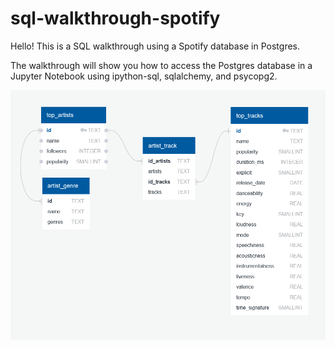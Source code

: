 # sql-walkthrough-spotify

Hello! This is a SQL walkthrough using a Spotify database in Postgres. 

The walkthrough will show you how to access the Postgres database in a Jupyter Notebook using ipython-sql, sqlalchemy, and psycopg2. 

![Spotify Postgres ERD](Data/Spotify_Database_ERD.png)
